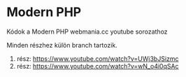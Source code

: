 # Modern PHP

Kódok a Modern PHP webmania.cc youtube sorozathoz

Minden részhez külön branch tartozik.

1. rész: https://www.youtube.com/watch?v=UWj3bJSizmc
2. rész: https://www.youtube.com/watch?v=wN_o4i0qSAc


